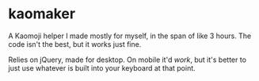 # kaomaker

A Kaomoji helper I made mostly for myself, in the span of like 3 hours.
The code isn't the best, but it works just fine.

Relies on jQuery, made for desktop. On mobile it'd *work*, but it's better to just use whatever is built into your keyboard at that point.
